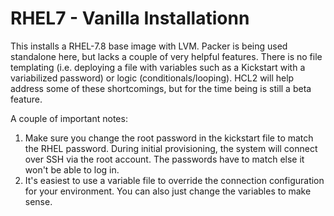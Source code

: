 # RHEL7 - Vanilla Installationn

This installs a RHEL-7.8 base image with LVM.  Packer is being used standalone here, but lacks a couple of very helpful features.  There is no file templating (i.e. deploying a file with variables such as a Kickstart with a variabilized password) or logic (conditionals/looping).  HCL2 will help address some of these shortcomings, but for the time being is still a beta feature.

A couple of important notes:

1. Make sure you change the root password in the kickstart file to match the RHEL password.  During initial provisioning, the system will connect over SSH via the root account.  The passwords have to match else it won't be able to log in.
2. It's easiest to use a variable file to override the connection configuration for your environment.  You can also just change the variables to make sense.
